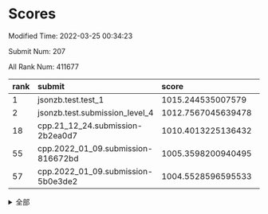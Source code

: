 # Scores

Modified Time: 2022-03-25 00:34:23

Submit Num: 207

All Rank Num: 411677

| rank |               submit               |       score        |       sigma        | pk_num |
| :--- | :--------------------------------- | :----------------- | :----------------- | :----- |
| 1    | jsonzb.test.test_1                 | 1015.244535007579  | 0.8566155857221975 | 7958   |
| 2    | jsonzb.test.submission_level_4     | 1012.7567045639478 | 0.7981600480169175 | 7959   |
| 18   | cpp.21_12_24.submission-2b2ea0d7   | 1010.4013225136432 | 0.7476878664015973 | 7956   |
| 55   | cpp.2022_01_09.submission-816672bd | 1005.3598200940495 | 0.722023577094466  | 7949   |
| 57   | cpp.2022_01_09.submission-5b0e3de2 | 1004.5528596595533 | 0.7228452981714043 | 7956   |


<details>
<summary>全部</summary>

| rank |                 submit                 |       score        |       sigma        | pk_num |
| :--- | :------------------------------------- | :----------------- | :----------------- | :----- |
| 1    | jsonzb.test.test_1                     | 1015.244535007579  | 0.8566155857221975 | 7958   |
| 2    | jsonzb.test.submission_level_4         | 1012.7567045639478 | 0.7981600480169175 | 7959   |
| 3    | gobigger.level_3.submission_level_3_30 | 1011.7409757011733 | 0.7872335509586127 | 7954   |
| 4    | gobigger.level_3.submission_level_3_11 | 1011.137575589054  | 0.7622735363013554 | 7956   |
| 5    | gobigger.level_3.submission_level_3_26 | 1011.0648860851685 | 0.7823210653537718 | 7954   |
| 6    | gobigger.level_3.submission_level_3_49 | 1011.0178494962425 | 0.7604699550771665 | 7954   |
| 7    | gobigger.level_3.submission_level_3_18 | 1010.9594808339458 | 0.7766436444276744 | 7954   |
| 8    | gobigger.level_3.submission_level_3_23 | 1010.9017625455656 | 0.7628876188528578 | 7956   |
| 9    | gobigger.level_3.submission_level_3_22 | 1010.8932986350574 | 0.7639700271631716 | 7953   |
| 10   | gobigger.level_3.submission_level_3_25 | 1010.8851448272984 | 0.7633738390619623 | 7959   |
| 11   | gobigger.level_3.submission_level_3_13 | 1010.7851258266733 | 0.7695505633336958 | 7956   |
| 12   | gobigger.level_3.submission_level_3_34 | 1010.6609648427534 | 0.7541487184375018 | 7955   |
| 13   | gobigger.level_3.submission_level_3_40 | 1010.6080953923265 | 0.7661191163677775 | 7960   |
| 14   | gobigger.level_3.submission_level_3_27 | 1010.5052427002461 | 0.7739570708923926 | 7952   |
| 15   | gobigger.level_3.submission_level_3_10 | 1010.4751949618916 | 0.7467785451705383 | 7949   |
| 16   | gobigger.level_3.submission_level_3_7  | 1010.4417367895543 | 0.768004637665538  | 7958   |
| 17   | gobigger.level_3.submission_level_3_6  | 1010.4099306020853 | 0.7394860971050359 | 7952   |
| 18   | cpp.21_12_24.submission-2b2ea0d7       | 1010.4013225136432 | 0.7476878664015973 | 7956   |
| 19   | gobigger.level_3.submission_level_3_9  | 1010.3326409379059 | 0.7524399482966665 | 7954   |
| 20   | gobigger.level_3.submission_level_3_28 | 1010.2155404127253 | 0.7444048206498074 | 7952   |
| 21   | gobigger.level_3.submission_level_3_36 | 1010.1918316392408 | 0.7799710062080157 | 7957   |
| 22   | gobigger.level_3.submission_level_3_42 | 1010.1411141146599 | 0.7520325417204    | 7956   |
| 23   | gobigger.level_3.submission_level_3_24 | 1010.1214525951098 | 0.7568228853752789 | 7956   |
| 24   | gobigger.level_3.submission_level_3_19 | 1010.0962109638618 | 0.7630360307390927 | 7954   |
| 25   | gobigger.level_3.submission_level_3_46 | 1010.094014122029  | 0.7662050899756983 | 7958   |
| 26   | gobigger.level_3.submission_level_3_21 | 1009.9915466230397 | 0.7694800129568466 | 7957   |
| 27   | gobigger.level_3.submission_level_3_15 | 1009.8866335221612 | 0.7630602741016855 | 7961   |
| 28   | gobigger.level_3.submission_level_3_43 | 1009.8613361746059 | 0.7446468595492686 | 7955   |
| 29   | gobigger.level_3.submission_level_3_39 | 1009.7776882074893 | 0.7624147543284981 | 7957   |
| 30   | gobigger.level_3.submission_level_3_44 | 1009.7552529338677 | 0.76193233008938   | 7957   |
| 31   | gobigger.level_3.submission_level_3_5  | 1009.7459750295992 | 0.7494359523196759 | 7958   |
| 32   | gobigger.level_3.submission_level_3_33 | 1009.7223342484143 | 0.742762573197345  | 7954   |
| 33   | gobigger.level_3.submission_level_3_32 | 1009.6358072224923 | 0.7643689594807007 | 7953   |
| 34   | gobigger.level_3.submission_level_3_20 | 1009.596198627703  | 0.7529743204937306 | 7952   |
| 35   | gobigger.level_3.submission_level_3_2  | 1009.5364372896993 | 0.7594940370622147 | 7958   |
| 36   | gobigger.level_3.submission_level_3_45 | 1009.4982372056223 | 0.756425042728073  | 7951   |
| 37   | gobigger.level_3.submission_level_3_41 | 1009.4051647596276 | 0.7508521208752903 | 7960   |
| 38   | gobigger.level_3.submission_level_3_1  | 1009.3537822102048 | 0.7667539308527256 | 7953   |
| 39   | gobigger.level_3.submission_level_3_3  | 1009.2558897735483 | 0.7479143143583877 | 7956   |
| 40   | gobigger.level_3.submission_level_3_14 | 1009.2473738003442 | 0.7533311392756432 | 7953   |
| 41   | gobigger.level_3.submission_level_3_35 | 1009.1872235228958 | 0.7646261622762226 | 7956   |
| 42   | gobigger.level_3.submission_level_3_0  | 1009.1473147715334 | 0.7490192092026722 | 7960   |
| 43   | gobigger.level_3.submission_level_3_4  | 1009.1413973504804 | 0.767810233313355  | 7953   |
| 44   | gobigger.level_3.submission_level_3_38 | 1009.1331388543654 | 0.7407826549256241 | 7954   |
| 45   | gobigger.level_3.submission_level_3_8  | 1009.1068896895378 | 0.748565493381853  | 7953   |
| 46   | gobigger.level_3.submission_level_3_37 | 1008.7260441964509 | 0.7432203806814435 | 7957   |
| 47   | gobigger.level_3.submission_level_3_16 | 1008.6983285278892 | 0.7276491401810549 | 7957   |
| 48   | gobigger.level_3.submission_level_3_12 | 1008.6596948052901 | 0.7286127939067545 | 7959   |
| 49   | gobigger.level_3.submission_level_3_48 | 1008.6171806703386 | 0.7600469369778292 | 7959   |
| 50   | gobigger.level_3.submission_level_3_29 | 1008.5372812210693 | 0.7400311128737919 | 7959   |
| 51   | gobigger.level_3.submission_level_3_17 | 1008.444644789918  | 0.7435476488981297 | 7955   |
| 52   | gobigger.level_3.submission_level_3_47 | 1008.3615639669122 | 0.7297627220122562 | 7955   |
| 53   | gobigger.level_3.submission_level_3_31 | 1008.2324562593085 | 0.7338363940687453 | 7958   |
| 54   | gobigger.level_1.submission_level_1_19 | 1005.5080796737856 | 0.7210185845360623 | 7951   |
| 55   | cpp.2022_01_09.submission-816672bd     | 1005.3598200940495 | 0.722023577094466  | 7949   |
| 56   | gobigger.level_1.submission_level_1_2  | 1005.1125697989618 | 0.7148825247023898 | 7952   |
| 57   | cpp.2022_01_09.submission-5b0e3de2     | 1004.5528596595533 | 0.7228452981714043 | 7956   |
| 58   | gobigger.level_1.submission_level_1_17 | 1004.3369333420965 | 0.7148586150486531 | 7950   |
| 59   | gobigger.level_1.submission_level_1_9  | 1004.2336109563495 | 0.7144897508495218 | 7953   |
| 60   | gobigger.level_1.submission_level_1_32 | 1004.2094997087659 | 0.721178902884969  | 7952   |
| 61   | gobigger.level_1.submission_level_1_49 | 1004.1973735415535 | 0.7086627369470851 | 7954   |
| 62   | gobigger.level_1.submission_level_1_12 | 1004.1416017679519 | 0.7304098059317107 | 7958   |
| 63   | gobigger.level_1.submission_level_1_35 | 1004.1306719871621 | 0.7180010670669577 | 7958   |
| 64   | gobigger.level_1.submission_level_1_4  | 1004.1034397243654 | 0.7240714449416197 | 7955   |
| 65   | gobigger.level_1.submission_level_1_14 | 1004.076246772745  | 0.7164053983693135 | 7957   |
| 66   | gobigger.level_1.submission_level_1_8  | 1004.0617851229789 | 0.7137329332863129 | 7956   |
| 67   | gobigger.level_1.submission_level_1_36 | 1003.9198221888116 | 0.7121624174889334 | 7951   |
| 68   | gobigger.level_1.submission_level_1_22 | 1003.9194902142982 | 0.7248222613422473 | 7959   |
| 69   | gobigger.level_1.submission_level_1_45 | 1003.8871666288333 | 0.7188249842337421 | 7960   |
| 70   | gobigger.level_1.submission_level_1_33 | 1003.7732944574734 | 0.7212570233409199 | 7957   |
| 71   | gobigger.level_1.submission_level_1_27 | 1003.7512398407725 | 0.7073475914012138 | 7954   |
| 72   | gobigger.level_1.submission_level_1_41 | 1003.742351445408  | 0.7047846153451373 | 7955   |
| 73   | gobigger.level_1.submission_level_1_23 | 1003.7090566580691 | 0.7237027386757928 | 7954   |
| 74   | gobigger.level_1.submission_level_1_0  | 1003.6591429151831 | 0.7110714087054778 | 7957   |
| 75   | gobigger.level_1.submission_level_1_40 | 1003.636682514274  | 0.7073856104295135 | 7955   |
| 76   | gobigger.level_1.submission_level_1_38 | 1003.6287738995194 | 0.7144970468496094 | 7952   |
| 77   | gobigger.level_1.submission_level_1_13 | 1003.572812695522  | 0.7102100851245489 | 7958   |
| 78   | gobigger.level_1.submission_level_1_37 | 1003.556000932727  | 0.7081692857633762 | 7954   |
| 79   | gobigger.level_1.submission_level_1_6  | 1003.4981018088346 | 0.7133099687932659 | 7954   |
| 80   | gobigger.level_1.submission_level_1_42 | 1003.3476966279463 | 0.7202321448430158 | 7956   |
| 81   | gobigger.level_1.submission_level_1_1  | 1003.3335464479404 | 0.7070401017763582 | 7958   |
| 82   | gobigger.level_1.submission_level_1_46 | 1003.3283373094677 | 0.7103516668926331 | 7956   |
| 83   | gobigger.level_1.submission_level_1_39 | 1003.318626259627  | 0.7189715757973473 | 7954   |
| 84   | gobigger.level_1.submission_level_1_5  | 1003.2866821124258 | 0.7227004585057194 | 7958   |
| 85   | gobigger.level_1.submission_level_1_26 | 1003.1079140377515 | 0.7297719988751978 | 7956   |
| 86   | gobigger.level_1.submission_level_1_3  | 1003.0975728418902 | 0.7182687316954455 | 7958   |
| 87   | gobigger.level_1.submission_level_1_44 | 1003.0772799902129 | 0.7198248696101462 | 7958   |
| 88   | gobigger.level_1.submission_level_1_30 | 1003.0617643781675 | 0.7245907791391357 | 7959   |
| 89   | gobigger.level_1.submission_level_1_21 | 1003.0519632697454 | 0.698351148391213  | 7958   |
| 90   | gobigger.level_1.submission_level_1_47 | 1002.8486725629966 | 0.705439679822535  | 7959   |
| 91   | gobigger.level_1.submission_level_1_34 | 1002.8063071837767 | 0.7175995355413862 | 7959   |
| 92   | gobigger.level_1.submission_level_1_48 | 1002.795389249871  | 0.7149816041961403 | 7957   |
| 93   | gobigger.level_1.submission_level_1_31 | 1002.7951295185475 | 0.7113241809365264 | 7950   |
| 94   | gobigger.level_1.submission_level_1_11 | 1002.5562610112779 | 0.722595443798323  | 7952   |
| 95   | gobigger.level_1.submission_level_1_16 | 1002.5499571523953 | 0.709863499869512  | 7956   |
| 96   | gobigger.level_1.submission_level_1_10 | 1002.4993071952301 | 0.7191285572850389 | 7951   |
| 97   | gobigger.level_1.submission_level_1_28 | 1002.4467921839369 | 0.7064115497557025 | 7949   |
| 98   | gobigger.level_1.submission_level_1_25 | 1002.4397298523992 | 0.702642707827367  | 7957   |
| 99   | gobigger.level_1.submission_level_1_29 | 1002.341471885151  | 0.7022211728234923 | 7961   |
| 100  | gobigger.level_1.submission_level_1_15 | 1002.3406492024095 | 0.7178465747323584 | 7950   |
| 101  | gobigger.level_1.submission_level_1_20 | 1002.2404279158142 | 0.7162464007771944 | 7958   |
| 102  | gobigger.level_1.submission_level_1_24 | 1002.1780804766645 | 0.6996126333952057 | 7952   |
| 103  | gobigger.level_1.submission_level_1_43 | 1002.1647855906417 | 0.7124807665251118 | 7954   |
| 104  | gobigger.level_1.submission_level_1_7  | 1002.0514402063596 | 0.7059848266254879 | 7955   |
| 105  | gobigger.level_1.submission_level_1_18 | 1000.527672966326  | 0.7012516340944336 | 7956   |
| 106  | gobigger.random.submission_random_31   | 997.8742263254733  | 0.7149166617032513 | 7953   |
| 107  | gobigger.random.submission_random_49   | 997.6089991442358  | 0.7073720997429443 | 7956   |
| 108  | gobigger.random.submission_random_8    | 997.2563711811665  | 0.7071611938556518 | 7959   |
| 109  | gobigger.random.submission_random_19   | 997.163248772556   | 0.7186606250595811 | 7951   |
| 110  | gobigger.random.submission_random_45   | 997.1162586294787  | 0.6938238414155478 | 7953   |
| 111  | gobigger.random.submission_random_12   | 997.0625271937179  | 0.6985501166002447 | 7954   |
| 112  | gobigger.random.submission_random_15   | 996.8868094787252  | 0.7030164500914369 | 7953   |
| 113  | gobigger.random.submission_random_35   | 996.8498771134512  | 0.716130080028716  | 7958   |
| 114  | gobigger.random.submission_random_2    | 996.8389617278962  | 0.7091447080832506 | 7953   |
| 115  | gobigger.random.submission_random_13   | 996.7244718677456  | 0.7236895387316156 | 7957   |
| 116  | gobigger.random.submission_random_41   | 996.5732124248395  | 0.7115417106583481 | 7952   |
| 117  | gobigger.random.submission_random_6    | 996.488032705035   | 0.7056947556002772 | 7952   |
| 118  | gobigger.random.submission_random_37   | 996.4477914348644  | 0.7048143421677774 | 7955   |
| 119  | gobigger.random.submission_random_23   | 996.4298752693342  | 0.6997260301846013 | 7955   |
| 120  | gobigger.random.submission_random_9    | 996.4230010497672  | 0.7188957465747597 | 7954   |
| 121  | gobigger.random.submission_random_39   | 996.3976883880673  | 0.70911201433572   | 7955   |
| 122  | gobigger.random.submission_random_40   | 996.3609200551989  | 0.7080062225655159 | 7953   |
| 123  | gobigger.random.submission_random_4    | 996.298233578316   | 0.7194522224896219 | 7954   |
| 124  | gobigger.random.submission_random_7    | 996.2960703072072  | 0.7118943253938587 | 7958   |
| 125  | gobigger.random.submission_random_24   | 996.2838087178669  | 0.6996659731591964 | 7956   |
| 126  | gobigger.random.submission_random_14   | 996.2321816126694  | 0.7269630335797601 | 7952   |
| 127  | gobigger.random.submission_random_11   | 996.1791351604169  | 0.7059850053198609 | 7957   |
| 128  | gobigger.random.submission_random_20   | 996.1777151183265  | 0.7212422066299731 | 7953   |
| 129  | gobigger.random.submission_random_30   | 996.1777063346279  | 0.7069045540184604 | 7957   |
| 130  | gobigger.random.submission_random_48   | 996.0653202469114  | 0.7082788485687381 | 7949   |
| 131  | gobigger.random.submission_random_47   | 996.0280964697498  | 0.7031777174340367 | 7955   |
| 132  | gobigger.random.submission_random_5    | 996.0196485270463  | 0.7128983643163271 | 7955   |
| 133  | gobigger.random.submission_random_28   | 995.9301233310383  | 0.7114398021302417 | 7955   |
| 134  | gobigger.random.submission_random_43   | 995.9254375675062  | 0.7016711089127015 | 7955   |
| 135  | gobigger.random.submission_random_21   | 995.893492900826   | 0.7118205843535106 | 7958   |
| 136  | gobigger.random.submission_random_46   | 995.8194931989157  | 0.7086964571074246 | 7953   |
| 137  | gobigger.random.submission_random_18   | 995.7824772207637  | 0.716951088869918  | 7953   |
| 138  | gobigger.random.submission_random_17   | 995.7610026434633  | 0.7048459679084808 | 7953   |
| 139  | gobigger.random.submission_random_44   | 995.7472593599864  | 0.715083266196157  | 7958   |
| 140  | gobigger.random.submission_random_27   | 995.7122938384863  | 0.707362933581114  | 7955   |
| 141  | gobigger.random.submission_random_0    | 995.7010930264817  | 0.7100670680400682 | 7955   |
| 142  | gobigger.random.submission_random_36   | 995.6813550614306  | 0.6982080105293192 | 7953   |
| 143  | gobigger.random.submission_random_10   | 995.6289897664583  | 0.7035482093224034 | 7953   |
| 144  | gobigger.random.submission_random_34   | 995.6045762025461  | 0.7093860489677324 | 7956   |
| 145  | gobigger.random.submission_random_32   | 995.5948247116584  | 0.7128009959457914 | 7953   |
| 146  | gobigger.random.submission_random_29   | 995.5601232446644  | 0.7115962159670182 | 7958   |
| 147  | gobigger.random.submission_random_1    | 995.5553844733752  | 0.7184297858998089 | 7953   |
| 148  | gobigger.random.submission_random_3    | 995.3993436332194  | 0.702384665933673  | 7956   |
| 149  | gobigger.random.submission_random_16   | 995.3302405410668  | 0.7078317294312813 | 7961   |
| 150  | gobigger.random.submission_random_33   | 995.2913052739697  | 0.713041371265275  | 7954   |
| 151  | gobigger.random.submission_random_26   | 995.1553554870184  | 0.7133615859119351 | 7950   |
| 152  | gobigger.random.submission_random_25   | 995.0484718053561  | 0.7124679508751611 | 7954   |
| 153  | gobigger.random.submission_random_22   | 994.9718297906096  | 0.7217594297824973 | 7954   |
| 154  | gobigger.random.submission_random_38   | 994.9564818354534  | 0.7177047820841733 | 7957   |
| 155  | gobigger.random.submission_random_42   | 994.883262298485   | 0.7203202446732625 | 7954   |
| 156  | gobigger.level_2.submission_level_2_21 | 994.7713457909528  | 0.7346604391075447 | 7957   |
| 157  | gobigger.level_2.submission_level_2_48 | 993.6453716439992  | 0.7284615112726948 | 7955   |
| 158  | gobigger.level_2.submission_level_2_30 | 993.50885985075    | 0.737094076794792  | 7953   |
| 159  | gobigger.level_2.submission_level_2_24 | 993.4872475587624  | 0.7255231619716389 | 7957   |
| 160  | gobigger.level_2.submission_level_2_34 | 993.4248882128275  | 0.749379393914275  | 7957   |
| 161  | gobigger.level_2.submission_level_2_9  | 993.3989258785629  | 0.7416361276801099 | 7953   |
| 162  | gobigger.level_2.submission_level_2_8  | 993.1181247321617  | 0.7509430344269351 | 7957   |
| 163  | gobigger.level_2.submission_level_2_43 | 993.0230997035001  | 0.7470983082247176 | 7957   |
| 164  | gobigger.level_2.submission_level_2_19 | 992.965469749639   | 0.761569242907849  | 7955   |
| 165  | gobigger.level_2.submission_level_2_6  | 992.8511409607945  | 0.7434382295031738 | 7953   |
| 166  | gobigger.level_2.submission_level_2_49 | 992.8448013062207  | 0.7512570223302429 | 7956   |
| 167  | gobigger.level_2.submission_level_2_22 | 992.827781844169   | 0.7534448679150945 | 7956   |
| 168  | gobigger.level_2.submission_level_2_13 | 992.8019343263263  | 0.7392002773466193 | 7955   |
| 169  | gobigger.level_2.submission_level_2_44 | 992.6119582117334  | 0.7283797102743409 | 7957   |
| 170  | gobigger.level_2.submission_level_2_5  | 992.6079785691095  | 0.7391533406064189 | 7948   |
| 171  | gobigger.level_2.submission_level_2_29 | 992.5932994937242  | 0.749397121237207  | 7958   |
| 172  | gobigger.level_2.submission_level_2_18 | 992.540444899434   | 0.7542659665179158 | 7955   |
| 173  | gobigger.level_2.submission_level_2_39 | 992.4122319934045  | 0.7572672354106683 | 7957   |
| 174  | gobigger.level_2.submission_level_2_33 | 992.3523250058101  | 0.739631471642344  | 7953   |
| 175  | gobigger.level_2.submission_level_2_45 | 992.3496279593461  | 0.7466910285116254 | 7956   |
| 176  | gobigger.level_2.submission_level_2_10 | 992.3474916848314  | 0.7304136240137848 | 7955   |
| 177  | gobigger.level_2.submission_level_2_2  | 992.3429776024001  | 0.7516716871997126 | 7957   |
| 178  | gobigger.level_2.submission_level_2_35 | 992.2672959373799  | 0.7447685565681668 | 7955   |
| 179  | gobigger.level_2.submission_level_2_16 | 992.2089058087931  | 0.7302441110536567 | 7959   |
| 180  | gobigger.level_2.submission_level_2_47 | 992.2020473281251  | 0.7241210347134672 | 7955   |
| 181  | gobigger.level_2.submission_level_2_23 | 992.172813764052   | 0.7375723123336586 | 7951   |
| 182  | gobigger.level_2.submission_level_2_1  | 992.1393200402865  | 0.7468164451034018 | 7959   |
| 183  | gobigger.level_2.submission_level_2_28 | 992.1380090781663  | 0.7373913663270648 | 7957   |
| 184  | gobigger.level_2.submission_level_2_38 | 992.1071236121069  | 0.7404531548115807 | 7949   |
| 185  | gobigger.level_2.submission_level_2_20 | 992.0935615972188  | 0.753901449309045  | 7951   |
| 186  | gobigger.level_2.submission_level_2_32 | 992.0320522513875  | 0.7451752028426364 | 7954   |
| 187  | gobigger.level_2.submission_level_2_40 | 991.9666950411823  | 0.7450121793082704 | 7955   |
| 188  | gobigger.level_2.submission_level_2_17 | 991.9545832238323  | 0.765501208476794  | 7955   |
| 189  | gobigger.level_2.submission_level_2_3  | 991.8661275613993  | 0.7522395290243391 | 7953   |
| 190  | gobigger.level_2.submission_level_2_27 | 991.7033211754693  | 0.746721136197416  | 7955   |
| 191  | gobigger.level_2.submission_level_2_15 | 991.5836705842368  | 0.7219691920480652 | 7951   |
| 192  | gobigger.level_2.submission_level_2_14 | 991.560086005339   | 0.757966430636573  | 7955   |
| 193  | gobigger.level_2.submission_level_2_4  | 991.5545601945823  | 0.7314608447546187 | 7953   |
| 194  | gobigger.level_2.submission_level_2_42 | 991.549713848429   | 0.7366855679453382 | 7959   |
| 195  | gobigger.level_2.submission_level_2_31 | 991.4291242621147  | 0.7580233783930272 | 7958   |
| 196  | gobigger.level_2.submission_level_2_46 | 991.4100015924774  | 0.7477490954330472 | 7957   |
| 197  | gobigger.level_2.submission_level_2_26 | 991.3968014260226  | 0.7629200625486308 | 7954   |
| 198  | gobigger.level_2.submission_level_2_0  | 991.1957309482649  | 0.7992006598266564 | 7957   |
| 199  | gobigger.level_2.submission_level_2_12 | 990.6837226842122  | 0.7622149274910663 | 7954   |
| 200  | gobigger.level_2.submission_level_2_11 | 990.6661630317877  | 0.7491025732230305 | 7951   |
| 201  | gobigger.level_2.submission_level_2_41 | 990.5787806817254  | 0.7693616527708368 | 7954   |
| 202  | gobigger.level_2.submission_level_2_37 | 990.509568231464   | 0.7510536611643467 | 7958   |
| 203  | gobigger.level_2.submission_level_2_25 | 990.4937032566772  | 0.7737106758918078 | 7956   |
| 204  | gobigger.level_2.submission_level_2_7  | 990.3580947531018  | 0.7936973507533798 | 7955   |
| 205  | gobigger.level_2.submission_level_2_36 | 988.5480602616606  | 0.7966299861997893 | 7951   |
| 206  | gobigger.none.submission_none_0        | 980.7776659304438  | 1.2436520950740282 | 7959   |
| 207  | gobigger.none.submission_none_1        | 976.0704229425944  | 1.4734193428976279 | 7954   |

</details>